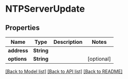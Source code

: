 # NTPServerUpdate

## Properties

Name | Type | Description | Notes
------------ | ------------- | ------------- | -------------
**address** | **String** |  | 
**options** | **String** |  | [optional] 

[[Back to Model list]](../README.md#documentation-for-models) [[Back to API list]](../README.md#documentation-for-api-endpoints) [[Back to README]](../README.md)


